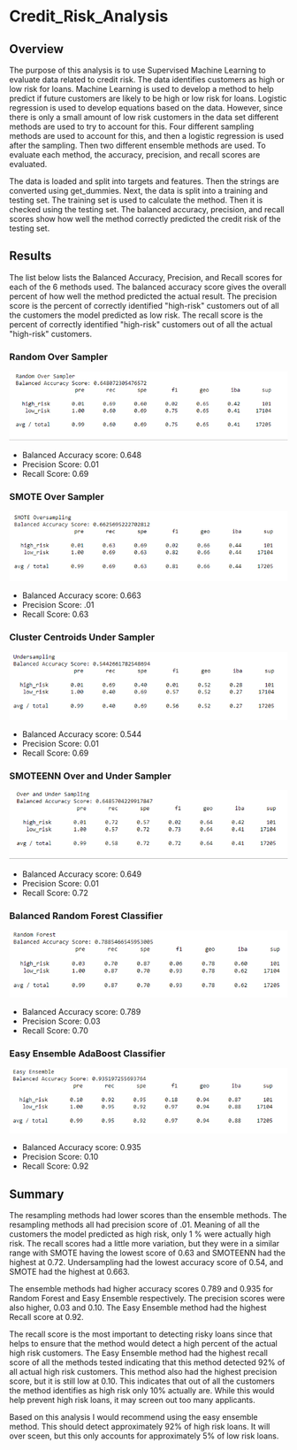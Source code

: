 # Credit_Risk_Analysis

## Overview
The purpose of this analysis is to use Supervised Machine Learning to evaluate data related to credit risk. The data identifies customers as high or low risk for loans. Machine Learning is used to develop a method to help predict if future customers are likely to be high or low risk for loans. Logistic regression is used to develop equations based on the data. However, since there is only a small amount of low risk customers in the data set different methods are used to try to account for this. Four different sampling methods are used to account for this, and then a logistic regression is used after the sampling. Then two different ensemble methods are used. To evaluate each method, the accuracy, precision, and recall scores are evaluated.

The data is loaded and split into targets and features. Then the strings are converted using get_dummies. Next, the data is split into a training and testing set. The training set is used to calculate the method. Then it is checked using the testing set. The balanced accuracy, precision, and recall scores show how well the method correctly predicted the credit risk of the testing set.


## Results
The list below lists the Balanced Accuracy, Precision, and Recall scores for each of the 6 methods used. The balanced accuracy score gives the overall percent of how well the method predicted the actual result. The precision score is the percent of correctly identified "high-risk" customers out of all the customers the model predicted as low risk. The recall score is the percent of correctly identified "high-risk" customers out of all the actual "high-risk" customers.

### Random Over Sampler

![ROS](images/ROS.PNG)

* Balanced Accuracy score: 0.648
* Precision Score: 0.01
* Recall Score: 0.69

### SMOTE Over Sampler

![SMOTE](images/SMOTE.PNG)

* Balanced Accuracy score: 0.663
* Precision Score: .01
* Recall Score: 0.63


### Cluster Centroids Under Sampler

![Under](images/Under.PNG)

* Balanced Accuracy score: 0.544
* Precision Score: 0.01
* Recall Score: 0.69

### SMOTEENN Over and Under Sampler

![SMOTEENN](images/SMOTEENN.PNG)

* Balanced Accuracy score: 0.649
* Precision Score: 0.01
* Recall Score: 0.72

### Balanced Random Forest Classifier

![RF](images/RF.PNG)

* Balanced Accuracy score: 0.789
* Precision Score: 0.03
* Recall Score: 0.70

### Easy Ensemble AdaBoost Classifier

![EE](images/EE.PNG)

* Balanced Accuracy score: 0.935
* Precision Score: 0.10
* Recall Score: 0.92

## Summary
The resampling methods had lower scores than the ensemble methods. The resampling methods all had precision score of .01. Meaning of all the customers the model predicted as high risk, only 1 % were actually high risk. The recall scores had a little more variation, but they were in a similar range with SMOTE having the lowest score of 0.63 and SMOTEENN had the highest at 0.72. Undersampling had the lowest accuracy score of 0.54, and SMOTE had the highest at 0.663.

The ensemble methods had higher accuracy scores 0.789 and 0.935 for Random Forest and Easy Ensemble respectively. The precision scores were also higher, 0.03 and 0.10. The Easy Ensemble method had the highest Recall score at 0.92.

The recall score is the most important to detecting risky loans since that helps to ensure that the method would detect a high percent of the actual high risk customers. The Easy Ensemble method had the highest recall score of all the methods tested indicating that this method detected 92% of all actual high risk customers. This method also had the highest precision score, but it is still low at 0.10. This indicates that out of all the customers the method identifies as high risk only 10% actually are. While this would help prevent high risk loans, it may screen out too many applicants.

Based on this analysis I would recommend using the easy ensemble method. This should detect approximately 92% of high risk loans. It will over sceen, but this only accounts for approximately 5% of low risk loans.